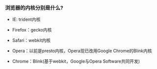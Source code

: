 

### 浏览器的内核分别是什么?

- IE: trident内核

- Firefox：gecko内核

- Safari：webkit内核

- Opera：以前是presto内核，Opera现已改用Google Chrome的Blink内核

- Chrome：Blink(基于webkit，Google与Opera Software共同开发)
